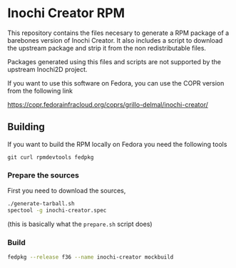# Inochi Creator RPM

This repository contains the files necesary to generate a RPM package of a barebones version of Inochi Creator. 
It also includes a script to download the upstream package and strip it from the non redistributable files.

Packages generated using this files and scripts are not supported by the upstream Inochi2D project.

If you want to use this software on Fedora, you can use the COPR version from the following link

https://copr.fedorainfracloud.org/coprs/grillo-delmal/inochi-creator/

## Building

If you want to build the RPM locally on Fedora you need the following tools

```git curl rpmdevtools fedpkg```

### Prepare the sources

First you need to download the sources, 

```sh
./generate-tarball.sh
spectool -g inochi-creator.spec
```

(this is basically what the `prepare.sh` script does)

### Build

```sh
fedpkg --release f36 --name inochi-creator mockbuild
```